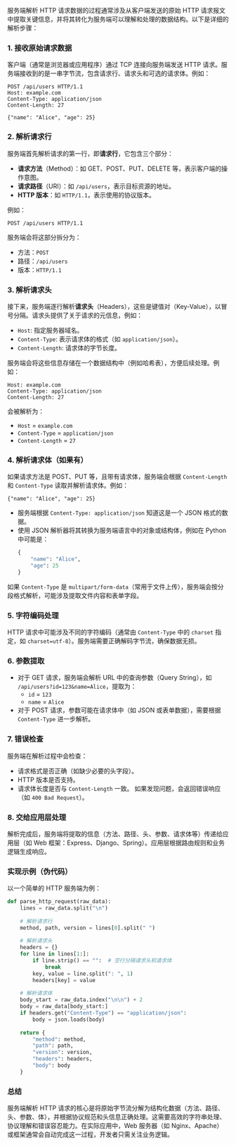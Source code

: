 服务端解析 HTTP 请求数据的过程通常涉及从客户端发送的原始 HTTP 请求报文中提取关键信息，并将其转化为服务端可以理解和处理的数据结构。以下是详细的解析步骤：

### 1. **接收原始请求数据**
客户端（通常是浏览器或应用程序）通过 TCP 连接向服务端发送 HTTP 请求。服务端接收到的是一串字节流，包含请求行、请求头和可选的请求体。例如：
```
POST /api/users HTTP/1.1
Host: example.com
Content-Type: application/json
Content-Length: 27

{"name": "Alice", "age": 25}
```

### 2. **解析请求行**
服务端首先解析请求的第一行，即**请求行**，它包含三个部分：
- **请求方法**（Method）：如 GET、POST、PUT、DELETE 等，表示客户端的操作意图。
- **请求路径**（URI）：如 `/api/users`，表示目标资源的地址。
- **HTTP 版本**：如 `HTTP/1.1`，表示使用的协议版本。

例如：
```
POST /api/users HTTP/1.1
```
服务端会将这部分拆分为：
- 方法：`POST`
- 路径：`/api/users`
- 版本：`HTTP/1.1`

### 3. **解析请求头**
接下来，服务端逐行解析**请求头**（Headers），这些是键值对（Key-Value），以冒号分隔。请求头提供了关于请求的元信息，例如：
- `Host`: 指定服务器域名。
- `Content-Type`: 表示请求体的格式（如 `application/json`）。
- `Content-Length`: 请求体的字节长度。

服务端会将这些信息存储在一个数据结构中（例如哈希表），方便后续处理。例如：
```
Host: example.com
Content-Type: application/json
Content-Length: 27
```
会被解析为：
- `Host` = `example.com`
- `Content-Type` = `application/json`
- `Content-Length` = `27`

### 4. **解析请求体（如果有）**
如果请求方法是 POST、PUT 等，且带有请求体，服务端会根据 `Content-Length` 和 `Content-Type` 读取并解析请求体。例如：
```
{"name": "Alice", "age": 25}
```
- 服务端根据 `Content-Type: application/json` 知道这是一个 JSON 格式的数据。
- 使用 JSON 解析器将其转换为服务端语言中的对象或结构体，例如在 Python 中可能是：
  ```python
  {
      "name": "Alice",
      "age": 25
  }
  ```

如果 `Content-Type` 是 `multipart/form-data`（常用于文件上传），服务端会按分段格式解析，可能涉及提取文件内容和表单字段。

### 5. **字符编码处理**
HTTP 请求中可能涉及不同的字符编码（通常由 `Content-Type` 中的 `charset` 指定，如 `charset=utf-8`）。服务端需要正确解码字节流，确保数据无损。

### 6. **参数提取**
- 对于 GET 请求，服务端会解析 URL 中的查询参数（Query String），如 `/api/users?id=123&name=Alice`，提取为：
  - `id` = `123`
  - `name` = `Alice`
- 对于 POST 请求，参数可能在请求体中（如 JSON 或表单数据），需要根据 `Content-Type` 进一步解析。

### 7. **错误检查**
服务端在解析过程中会检查：
- 请求格式是否正确（如缺少必要的头字段）。
- HTTP 版本是否支持。
- 请求体长度是否与 `Content-Length` 一致。
  如果发现问题，会返回错误响应（如 `400 Bad Request`）。

### 8. **交给应用层处理**
解析完成后，服务端将提取的信息（方法、路径、头、参数、请求体等）传递给应用层（如 Web 框架：Express、Django、Spring）。应用层根据路由规则和业务逻辑生成响应。

### 实现示例（伪代码）
以一个简单的 HTTP 服务端为例：
```python
def parse_http_request(raw_data):
    lines = raw_data.split("\n")
    
    # 解析请求行
    method, path, version = lines[0].split(" ")
    
    # 解析请求头
    headers = {}
    for line in lines[1:]:
        if line.strip() == "":  # 空行分隔请求头和请求体
            break
        key, value = line.split(": ", 1)
        headers[key] = value
    
    # 解析请求体
    body_start = raw_data.index("\n\n") + 2
    body = raw_data[body_start:]
    if headers.get("Content-Type") == "application/json":
        body = json.loads(body)
    
    return {
        "method": method,
        "path": path,
        "version": version,
        "headers": headers,
        "body": body
    }
```

### 总结
服务端解析 HTTP 请求的核心是将原始字节流分解为结构化数据（方法、路径、头、参数、体），并根据协议规范和头信息正确处理。这需要高效的字符串处理、协议理解和错误容忍能力。在实际应用中，Web 服务器（如 Nginx、Apache）或框架通常会自动完成这一过程，开发者只需关注业务逻辑。